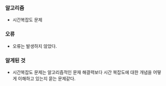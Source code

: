 ### 알고리즘
 - 시간복잡도 문제

### 오류
 - 오류는 발생하지 않았다.

### 알게된 것
 - 시간복잡도 문제는 알고리즘적인 문재 해결력보다 시간 복잡도에 대한 개념을 어떻게 이해하고 있는지 묻는 문제같다.
